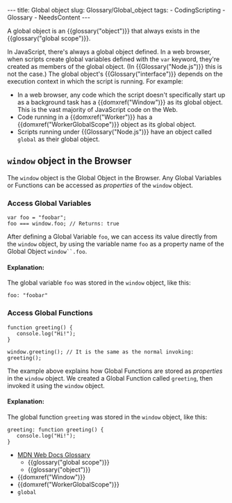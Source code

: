 --- title: Global object slug: Glossary/Global_object tags: - CodingScripting - Glossary - NeedsContent ---

A global object is an {{glossary("object")}} that always exists in the {{glossary("global scope")}}.

In JavaScript, there's always a global object defined. In a web browser, when scripts create global variables defined with the `var` keyword, they're created as members of the global object. (In {{Glossary("Node.js")}} this is not the case.) The global object's {{Glossary("interface")}} depends on the execution context in which the script is running. For example:

- In a web browser, any code which the script doesn't specifically start up as a background task has a {{domxref("Window")}} as its global object. This is the vast majority of JavaScript code on the Web.
- Code running in a {{domxref("Worker")}} has a {{domxref("WorkerGlobalScope")}} object as its global object.
- Scripts running under {{Glossary("Node.js")}} have an object called `global` as their global object.

## `window` object in the Browser

The `window` object is the Global Object in the Browser. Any Global Variables or Functions can be accessed as _properties_ of the `window` object.

### Access Global Variables

    var foo = "foobar";
    foo === window.foo; // Returns: true

After defining a Global Variable `foo`, we can access its value directly from the `window` object, by using the variable name `foo` as a property name of the Global Object ` window``.foo `.

#### Explanation:

The global variable `foo` was stored in the `window` object, like this:

    foo: "foobar"

### Access Global Functions

    function greeting() {
       console.log("Hi!");
    }

    window.greeting(); // It is the same as the normal invoking: greeting();

The example above explains how Global Functions are stored as _properties_ in the `window` object. We created a Global Function called `greeting`, then invoked it using the `window` object.

#### Explanation:

The global function `greeting` was stored in the `window` object, like this:

    greeting: function greeting() {
       console.log("Hi!");
    }

- [MDN Web Docs Glossary](/en-US/docs/Glossary)
  - {{glossary("global scope")}}
  - {{glossary("object")}}
- {{domxref("Window")}}
- {{domxref("WorkerGlobalScope")}}
- `global`
